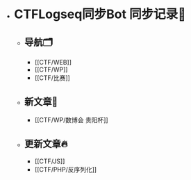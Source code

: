 - # CTFLogseq同步Bot 同步记录🤖
  - ## 导航🗂️
    - [[CTF/WEB]]
    - [[CTF/WP]]
    - [[CTF/比赛]]
  - ## 新文章🎉
    - [[CTF/WP/数博会 贵阳杯]]
  - ## 更新文章🔥
    - [[CTF/JS]]
    - [[CTF/PHP/反序列化]]
